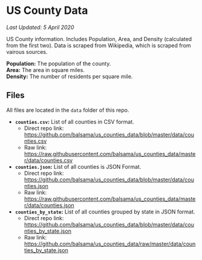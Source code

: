 # US County Data
*Last Updated: 5 April 2020*

US County information. Includes Population, Area, and Density (calculated from the first two).
Data is scraped from Wikipedia, which is scraped from vairous sources.

**Population:** The population of the county.  
**Area:** The area in square miles.  
**Density:** The number of residents per square mile.  

## Files
All files are located in the `data` folder of this repo.
* **`counties.csv`:** List of all counties in CSV format.
  * Direct repo link: https://github.com/balsama/us_counties_data/blob/master/data/counties.csv
  * Raw link: https://raw.githubusercontent.com/balsama/us_counties_data/master/data/counties.csv  
* **`counties.json`:** List of all counties is JSON Format.  
  * Direct repo link: https://github.com/balsama/us_counties_data/blob/master/data/counties.json
  * Raw link: https://raw.githubusercontent.com/balsama/us_counties_data/master/data/counties.json
* **`counties_by_state`:** List of all counties grouped by state in JSON format.
  * Direct repo link: https://github.com/balsama/us_counties_data/blob/master/data/counties_by_state.json
  * Raw link: https://github.com/balsama/us_counties_data/raw/master/data/counties_by_state.json